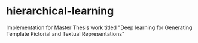 # hierarchical-learning
Implementation for Master Thesis work titled "Deep learning for Generating Template Pictorial and Textual Representations"

